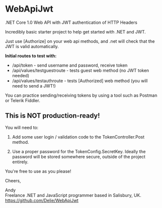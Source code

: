 # WebApiJwt
.NET Core 1.0 Web API with JWT authentication of HTTP Headers

Incredibly basic starter project to help get started with .NET and JWT.

Just use [Authorize] on your web api methods, and .net will check that the JWT is valid automatically.  

**Initial routes to test with:**
- /api/token - send username and password, receive token
- /api/values/testguestroute - tests guest web method (no JWT token needed)
- /api/values/testauthroute - tests [Authorized] web method (you will need to send a JWT!)

You can practice sending/receiving tokens by using a tool such as Postman or Telerik Fiddler.

## This is **NOT production-ready!**

You will need to:

 1. Add some user login / validation code to the TokenController.Post
    method.

 2. Use a proper password for the TokenConfig.SecretKey.  Ideally the password will be stored somewhere secure, outside of the project entirely.

You're free to use as you please!

Cheers,

Andy  
Freelance .NET and JavaScript programmer based in Salisbury, UK.  
https://github.com/Delie/WebApiJwt